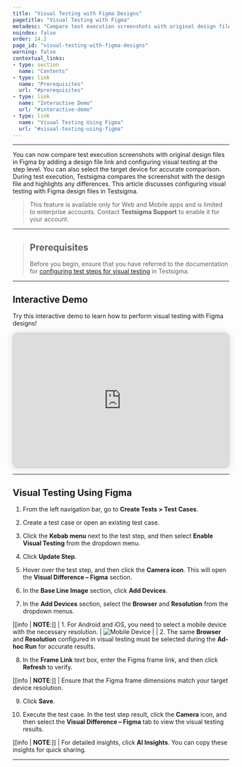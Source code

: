 ```yaml
---
title: "Visual Testing with Figma Designs"
pagetitle: "Visual Testing with Figma"
metadesc: "Compare test execution screenshots with original design files in Figma by adding a design file link and configuring visual testing | Learn how to perform visual testing with Figma designs in Testsigma"
noindex: false
order: 14.2
page_id: "visual-testing-with-figma-designs"
warning: false
contextual_links:
- type: section
  name: "Contents"
- type: link
  name: "Prerequisites"
  url: "#prerequisites"
- type: link
  name: "Interactive Demo"
  url: "#interactive-demo"
- type: link
  name: "Visual Testing Using Figma"
  url: "#visual-testing-using-figma"
---
```


---


You can now compare test execution screenshots with original design files in Figma by adding a design file link and configuring visual testing at the step level. You can also select the target device for accurate comparison. During test execution, Testsigma compares the screenshot with the design file and highlights any differences. This article discusses configuring visual testing with Figma design files in Testsigma.

> 
> This feature is available only for Web and Mobile apps and is limited to enterprise accounts. Contact **Testsigma Support** to enable it for your account.

---

> ## **Prerequisites**
> 
> Before you begin, ensure that you have referred to the documentation for  [configuring test steps for visual testing](https://testsigma.com/docs/visual-testing/configure-test-steps/) in Testsigma.

---

## **Interactive Demo**

Try this interactive demo to learn how to perform visual testing with Figma designs!

<div>
  <script async src="https://js.storylane.io/js/v2/storylane.js"></script>
  <div class="sl-embed" style="position:relative;padding-bottom:calc(57.41% + 25px);width:100%;height:0;transform:scale(1)">
    <iframe loading="lazy" class="sl-demo" src="https://app.storylane.io/demo/wxomztweml0o?embed=inline" name="sl-embed" allow="fullscreen" allowfullscreen style="position:absolute;top:0;left:0;width:100%!important;height:100%!important;border:1px solid rgba(63,95,172,0.35);box-shadow: 0px 0px 18px rgba(26, 19, 72, 0.15);border-radius:10px;box-sizing:border-box;"></iframe>
  </div>
</div>
 


---

## **Visual Testing Using Figma**

1. From the left navigation bar, go to **Create Tests > Test Cases**.

2. Create a test case or open an existing test case.

3. Click the **Kebab menu** next to the test step, and then select **Enable Visual Testing** from the dropdown menu.

4. Click **Update Step**.

5. Hover over the test step, and then click the **Camera icon**. This will open the **Visual Difference – Figma** section.

6. In the **Base Line Image** section, click **Add Devices**.

7. In the **Add Devices** section, select the **Browser** and **Resolution** from the dropdown menus.

[[info | **NOTE**:]]
| 1. For Android and iOS, you need to select a mobile device with the necessary resolution.
| ![Mobile Device](https://s3.amazonaws.com/static-docs.testsigma.com/new_images/projects/applications/Mobile_List_for_VT.png)
|
| 2. The same **Browser** and **Resolution** configured in visual testing must be selected during the **Ad-hoc Run** for accurate results.

8. In the **Frame Link** text box, enter the Figma frame link, and then click **Refresh** to verify.

[[info | **NOTE**:]]
| Ensure that the Figma frame dimensions match your target device resolution.

9. Click **Save**.

10. Execute the test case. In the test step result, click the **Camera** icon, and then select the **Visual Difference – Figma** tab to view the visual testing results.

[[info | **NOTE**:]]
| For detailed insights, click **AI Insights**. You can copy these insights for quick sharing.

---